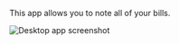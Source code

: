 This app allows you to note all of your bills.

![Desktop app screenshot](https://imgur.com/pTSCNnT)